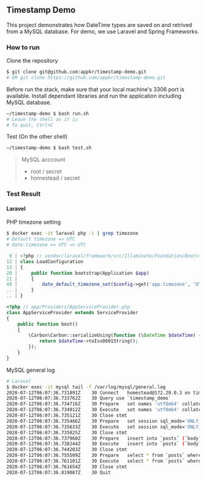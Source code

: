 ## Timestamp Demo

This project demonstrates how DateTime types are saved on and retrived from a MySQL database. For demo, we use Laravel and Spring Frameworks.

### How to run

Clone the repository
```bash
$ git clone git@github.com:appkr/timestamp-demo.git
# OR git clone https://github.com/appkr/timestamp-demo.git
```

Before run the stack, make sure that your local machine's 3306 port is available.
Install dependant libraries and run the application including MySQL database.
```bash
~/timestamp-demo $ bash run.sh
# Leave the shell as it is
# To quit, Ctrl+C
```

Test (On the other shell)
```bash
~/timestamp-demo $ bash test.sh
```

> MySQL acccount
>
> - root / secret
> - homestead / secret

### Test Result
#### Laravel

PHP timezone setting
```bash
$ docker exec -it laravel php -i | grep timezone
# Default timezone => UTC
# date.timezone => UTC => UTC
```

```php
 0 | <?php // vendor/laravel/framework/src/Illuminate/Foundation/Bootstrap/LoadConfiguration.php:49
12 | class LoadConfiguration
13 | {
20 |     public function bootstrap(Application $app)
21 |     {
49 |         date_default_timezone_set($config->get('app.timezone', 'UTC'));
.. |     }
.. | }
```

```php
<?php // app/Providers/AppServiceProvider.php
class AppServiceProvider extends ServiceProvider
{
    public function boot()
    {
        \Carbon\Carbon::serializeUsing(function (\DateTime $dateTime) {
            return $dateTime->toIso8601String();
        });
    }
}
```


MySQL general log
```bash
# Laravel
$ docker exec -it mysql tail -f /var/log/mysql/general.log
2020-07-12T06:07:36.731891Z    30 Connect   homestead@172.20.0.3 on timestamp_demo using TCP/IP
2020-07-12T06:07:36.733762Z    30 Query use `timestamp_demo`
2020-07-12T06:07:36.734716Z    30 Prepare   set names 'utf8mb4' collate 'utf8mb4_unicode_ci'
2020-07-12T06:07:36.734912Z    30 Execute   set names 'utf8mb4' collate 'utf8mb4_unicode_ci'
2020-07-12T06:07:36.735121Z    30 Close stmt
2020-07-12T06:07:36.735466Z    30 Prepare   set session sql_mode='ONLY_FULL_GROUP_BY,STRICT_TRANS_TABLES,NO_ZERO_IN_DATE,NO_ZERO_DATE,ERROR_FOR_DIVISION_BY_ZERO,NO_AUTO_CREATE_USER,NO_ENGINE_SUBSTITUTION'
2020-07-12T06:07:36.735633Z    30 Execute   set session sql_mode='ONLY_FULL_GROUP_BY,STRICT_TRANS_TABLES,NO_ZERO_IN_DATE,NO_ZERO_DATE,ERROR_FOR_DIVISION_BY_ZERO,NO_AUTO_CREATE_USER,NO_ENGINE_SUBSTITUTION'
2020-07-12T06:07:36.735825Z    30 Close stmt
2020-07-12T06:07:36.737960Z    30 Prepare   insert into `posts` (`body`, `updated_at`, `created_at`) values (?, ?, ?)
2020-07-12T06:07:36.738244Z    30 Execute   insert into `posts` (`body`, `updated_at`, `created_at`) values ('test', '2020-07-12 15:07:36', '2020-07-12 15:07:36')
2020-07-12T06:07:36.744203Z    30 Close stmt
2020-07-12T06:07:36.755509Z    30 Prepare   select * from `posts` where `id` = ? limit 1
2020-07-12T06:07:36.761101Z    30 Execute   select * from `posts` where `id` = 7 limit 1
2020-07-12T06:07:36.761654Z    30 Close stmt
2020-07-12T06:07:36.819087Z    30 Quit
```

